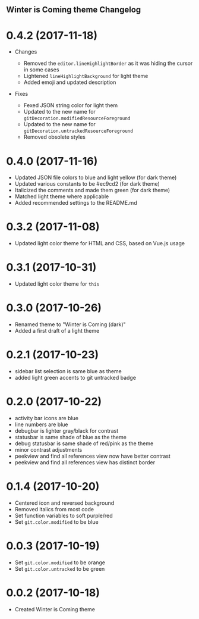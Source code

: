 ## Winter is Coming theme Changelog

<a name="0.4.2"></a>
# 0.4.2 (2017-11-18)

* Changes
  * Removed the `editor.lineHighlightBorder` as it was hiding the cursor in some cases
  * Lightened `lineHighlightBackground` for light theme
  * Added emoji and updated description

* Fixes
  * Fexed JSON string color for light them
  * Updated to the new name for `gitDecoration.modifiedResourceForeground`
  * Updated to the new name for `gitDecoration.untrackedResourceForeground`
  * Removed obsolete styles

<a name="0.4.0"></a>
# 0.4.0 (2017-11-16)

* Updated JSON file colors to blue and light yellow (for dark theme)
* Updated various constants to be #ec9cd2 (for dark theme)
* Italicized the comments and made them green (for dark theme)
* Matched light theme where applicable
* Added recommended settings to the README.md

<a name="0.3.2"></a>
# 0.3.2 (2017-11-08)

* Updated light color theme for HTML and CSS, based on Vue.js usage

<a name="0.3.1"></a>
# 0.3.1 (2017-10-31)

* Updated light color theme for `this`

<a name="0.3.0"></a>
# 0.3.0 (2017-10-26)

* Renamed theme to "Winter is Coming (dark)"
* Added a first draft of a light theme

<a name="0.2.1"></a>
# 0.2.1 (2017-10-23)

* sidebar list selection is same blue as theme
* added light green accents to git untracked badge

<a name="0.2.0"></a>
# 0.2.0 (2017-10-22)

* activity bar icons are blue
* line numbers are blue
* debugbar is lighter gray/black for contrast
* statusbar is same shade of blue as the theme
* debug statusbar is same shade of red/pink as the theme
* minor contrast adjustments
* peekview and find all references view now have better contrast
* peekview and find all references view has distinct border

<a name="0.1.4"></a>
# 0.1.4 (2017-10-20)

* Centered icon and reversed background
* Removed italics from most code
* Set function variables to soft purple/red
* Set `git.color.modified` to be blue

<a name="0.0.3"></a>
# 0.0.3 (2017-10-19)

* Set `git.color.modified` to be orange
* Set `git.color.untracked` to be green

<a name="0.0.2"></a>
# 0.0.2 (2017-10-18)

* Created Winter is Coming theme

